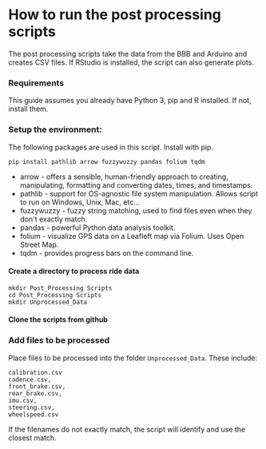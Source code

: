 # How to run the post processing scripts
The post processing scripts take the data from the BBB and Arduino and creates CSV files. If RStudio is installed, the script can also generate plots.

### Requirements
This guide assumes you already have Python 3, pip and R installed. If not, install them.

### Setup the environment:
The following packages are used in this script. Install with pip.
```
pip install pathlib arrow fuzzywuzzy pandas folium tqdm
```

- arrow - offers a sensible, human-friendly approach to creating, manipulating, formatting and converting dates, times, and timestamps.
- pathlib - support for OS-agnostic file system manipulation. Allows script to run on Windows, Unix, Mac, etc...
- fuzzywuzzy - fuzzy string matching, used to find files even when they don't exactly match.
- pandas - powerful Python data analysis toolkit.
- folium - visualize GPS data on a Leafleft map via Folium. Uses Open Street Map.
- tqdm - provides progress bars on the command line.

#### Create a directory to process ride data
```
mkdir Post_Processing Scripts
cd Post_Processing Scripts
mkdir Unprocessed_Data
```

#### Clone the scripts from github


### Add files to be processed
Place files to be processed into the folder `Unprocessed_Data`. These include:
```
calibration.csv
cadence.csv,
front_brake.csv,
rear_brake.csv,
imu.csv,
steering.csv,
wheelspeed.csv
```
If the filenames do not exactly match, the script will identify and use the closest match.

